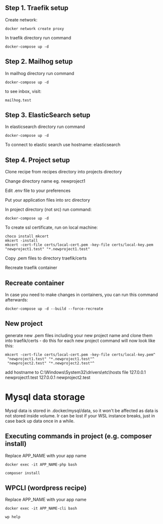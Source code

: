 ## Step 1. Traefik setup

Create network:

```
docker network create proxy
```

In traefik directory run command

```
docker-compose up -d
```


## Step 2. Mailhog setup

In mailhog directory run command

```
docker-compose up -d
```

to see inbox, visit:

```
mailhog.test
```

## Step 3. ElasticSearch setup

In elasticsearch directory run command

```
docker-compose up -d
```

To connect to elastic search use hostname: elasticsearch

## Step 4. Project setup

Clone recipe from recipes directory into projects directory

Change directory name eg. newproject1

Edit .env file to your preferences

Put your application files into src directory

In project directory (not src) run command:
```
docker-compose up -d
```

To create ssl certificate, run on local machine:

```
choco install mkcert
mkcert -install
mkcert -cert-file certs/local-cert.pem -key-file certs/local-key.pem "newproject1.test" "*.newproject1.test"
```

Copy .pem files to directory traefik/certs

Recreate traefik container


## Recreate container

In case you need to make changes in containers, you can run this command afterwards:

```
docker-compose up -d --build --force-recreate
```

## New project
generate new .pem files including your new project name and clone them into traefik/certs - do this for each new project
command will now look like this:
```
mkcert -cert-file certs/local-cert.pem -key-file certs/local-key.pem^
 "newproject1.test" "*.newproject1.test"^
 "newproject2.test" "*.newproject2.test"^
```

add hostname to C:\Windows\System32\drivers\etc\hosts file
127.0.0.1 newproject1.test
127.0.0.1 newproject2.test

# Mysql data storage

Mysql data is stored in .docker/mysql/data, so it won't be affected as data is not stored inside volume. Ir can be lost if your WSL instance breaks, just in case back up data once in a while.

## Executing commands in project (e.g. composer install)

Replace APP_NAME with your app name

```
docker exec -it APP_NAME-php bash
```
```
composer install
```

## WPCLI (wordpress recipe)

Replace APP_NAME with your app name

```
docker exec -it APP_NAME-cli bash
```
```
wp help
```